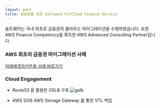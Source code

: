 ```yaml
---
layout: post
title: 금융권을 위한 Saltware FitCloud Finance Service
---
```


솔트웨어는 국내 최초로 금융권의 클라우드 마이그레이션을 수행하였습니다. 또한 AWS Finance Competency를 획득한 AWS Advanced Consulting Partner입니다.

### AWS 최초의 금융권 마이그레이션 사례
[미래에셋자산운용 사례 바로가기](https://aws.amazon.com/ko/solutions/case-studies/miraeasset/)


### Cloud Engagement 
- Route53 을 활용한 GSLB 구축
![gslb](https://user-images.githubusercontent.com/29446742/28563273-64b2c25c-7160-11e7-8e91-8fc25217bf59.png)

- AWS S3와 AWS Storage Gateway 를 통한 VTL 백업
